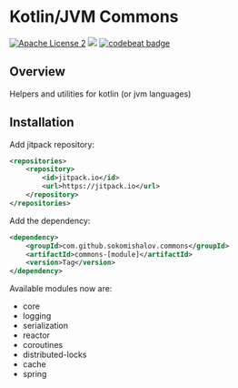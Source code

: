 # Kotlin/JVM Commons

[![Apache License 2](https://img.shields.io/badge/license-ASF2-purple.svg)](https://www.apache.org/licenses/LICENSE-2.0.txt)
[![](https://jitpack.io/v/sokomishalov/commons.svg)](https://jitpack.io/#sokomishalov/commons)
[![codebeat badge](https://codebeat.co/badges/b5cb2a82-6bfc-4cf6-a63f-cd69ab00f0d2)](https://codebeat.co/projects/github-com-sokomishalov-commons-master)

## Overview
Helpers and utilities for kotlin (or jvm languages)

## Installation 
Add jitpack repository:
```xml
<repositories>
	<repository>
        <id>jitpack.io</id>
        <url>https://jitpack.io</url>
    </repository>
</repositories>
```
Add the dependency:
```xml
<dependency>
    <groupId>com.github.sokomishalov.commons</groupId>
    <artifactId>commons-[module]</artifactId>
    <version>Tag</version>
</dependency>
```

Available modules now are:
- core
- logging
- serialization
- reactor
- coroutines
- distributed-locks
- cache
- spring
